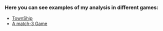 ### Here you can see examples of my analysis in different games:

* [TownShip](https://github.com/AdamovichAleksey/Game_Analytics/blob/master/TownShip/Analysis.Rmd)
* [A match-3 Game](https://github.com/AdamovichAleksey/Game_Analytics/tree/master/match-3_Game)
